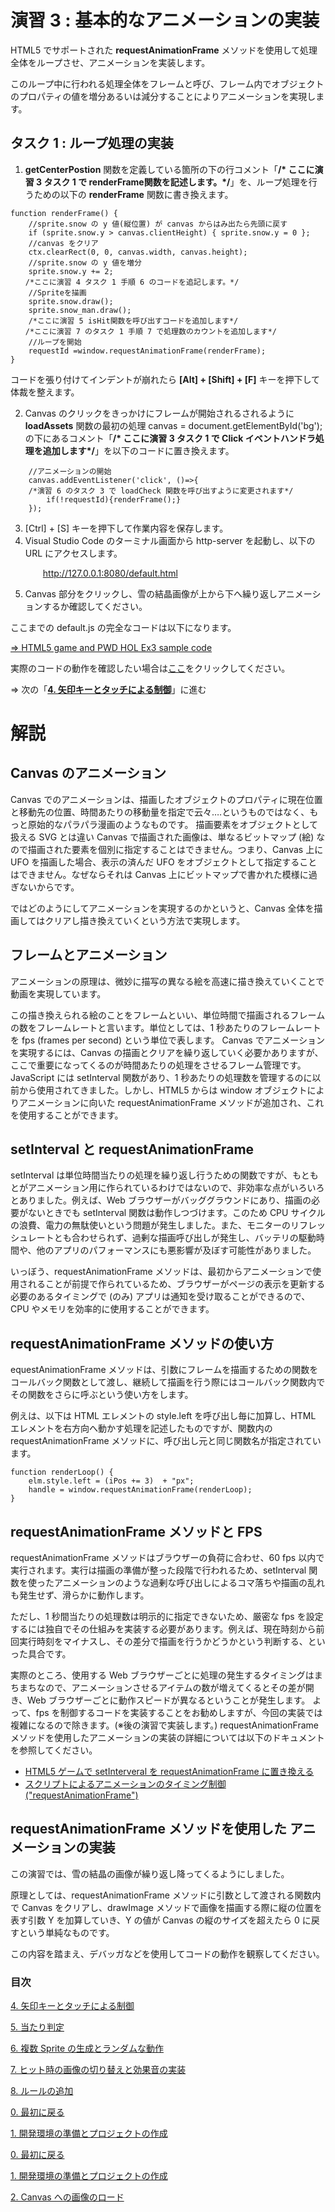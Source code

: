 # 演習 3 : 基本的なアニメーションの実装
HTML5 でサポートされた **requestAnimationFrame** メソッドを使用して処理全体をループさせ、アニメーションを実装します。

このループ中に行われる処理全体をフレームと呼び、フレーム内でオブジェクトのプロパティの値を増分あるいは減分することによりアニメーションを実現します。

## タスク 1 : ループ処理の実装
1. **getCenterPostion** 関数を定義している箇所の下の行コメント「**/* ここに演習 3 タスク 1 で renderFrame関数を記述します。*/**」を、ループ処理を行うための以下の **renderFrame** 関数に書き換えます。
```
function renderFrame() { 
    //sprite.snow の y 値(縦位置) が canvas からはみ出たら先頭に戻す 
    if (sprite.snow.y > canvas.clientHeight) { sprite.snow.y = 0 }; 
    //canvas をクリア 
    ctx.clearRect(0, 0, canvas.width, canvas.height); 
    //sprite.snow の y 値を増分 
    sprite.snow.y += 2; 
　　/*ここに演習 4 タスク 1 手順 6 のコードを追記します。*/
    //Spriteを描画 
    sprite.snow.draw();
    sprite.snow_man.draw();
    /*ここに演習 5 isHit関数を呼び出すコードを追加します*/
　　/*ここに演習 7 のタスク 1 手順 7 で処理数のカウントを追加します*/
    //ループを開始 
    requestId =window.requestAnimationFrame(renderFrame); 
}
```
コードを張り付けてインデントが崩れたら **[Alt] + [Shift] + [F]** キーを押下して体裁を整えます。

2. Canvas のクリックをきっかけにフレームが開始されるされるように **loadAssets** 関数の最初の処理 canvas = document.getElementById('bg'); の下にあるコメント「**/* ここに演習 3 タスク 1 で Click イベントハンドラ処理を追加します*/**」を以下のコードに置き換えます。
```
    //アニメーションの開始
    canvas.addEventListener('click', ()=>{
    /*演習 6 のタスク 3 で loadCheck 関数を呼び出すように変更されます*/
        if(!requestId){renderFrame();}
    });
```
3. [Ctrl] + [S] キーを押下して作業内容を保存します。
4. Visual Studio Code のターミナル画面から http-server を起動し、以下の URL にアクセスします。
    <p style="text-indent:2em">
    <a href="http://127.0.0.1:8080/default.html">http://127.0.0.1:8080/default.html</a></p>
5. Canvas 部分をクリックし、雪の結晶画像が上から下へ繰り返しアニメーションするか確認してください。

ここまでの default.js の完全なコードは以下になります。

[⇒ HTML5 game and PWD HOL Ex3 sample code](https://gist.github.com/osamum/1dedd598464c4dce90a3b897082becfb)

実際のコードの動作を確認したい場合は[ここ](https://osamum.github.io/HTML5Game_and_PWA_Handson/results/ex3/default.html)をクリックしてください。


⇒ 次の「[**4. 矢印キーとタッチによる制御**](html5_game_HOL04.md)」に進む

# 解説
## Canvas のアニメーション
Canvas でのアニメーションは、描画したオブジェクトのプロパティに現在位置と移動先の位置、時間あたりの移動量を指定で云々….というものではなく、もっと原始的なパラパラ漫画のようなものです。
描画要素をオブジェクトとして扱える SVG とは違い Canvas で描画された画像は、単なるビットマップ (絵) なので描画された要素を個別に指定することはできません。つまり、Canvas 上に UFO を描画した場合、表示の済んだ UFO をオブジェクトとして指定することはできません。なぜならそれは Canvas 上にビットマップで書かれた模様に過ぎないからです。

ではどのようにしてアニメーションを実現するのかというと、Canvas 全体を描画してはクリアし描き換えていくという方法で実現します。

## フレームとアニメーション
アニメーションの原理は、微妙に描写の異なる絵を高速に描き換えていくことで動画を実現しています。

この描き換えられる絵のことをフレームといい、単位時間で描画されるフレームの数をフレームレートと言います。単位としては、1 秒あたりのフレームレートを fps (frames per second) という単位で表します。
Canvas でアニメーションを実現するには、Canvas の描画とクリアを繰り返していく必要かありますが、ここで重要になってくるのが時間あたりの処理をさせるフレーム管理です。JavaScript には setInterval 関数があり、1 秒あたりの処理数を管理するのに以前から使用されてきました。しかし、HTML5 からは window オブジェクトによりアニメーションに向いた requestAnimationFrame メソッドが追加され、これを使用することができます。
## setInterval と requestAnimationFrame
setInterval は単位時間当たりの処理を繰り返し行うための関数ですが、もともとがアニメーション用に作られているわけではないので、非効率な点がいろいろとありました。例えば、Web ブラウザーがバッググラウンドにあり、描画の必要がないときでも setInterval 関数は動作しつづけます。このため CPU サイクルの浪費、電力の無駄使いという問題が発生しました。また、モニターのリフレッシュレートとも合わせられず、過剰な描画呼び出しが発生し、バッテリの駆動時間や、他のアプリのパフォーマンスにも悪影響が及ぼす可能性がありました。

いっぼう、requestAnimationFrame メソッドは、最初からアニメーションで使用されることが前提で作られているため、ブラウザーがページの表示を更新する必要のあるタイミングで (のみ) アプリは通知を受け取ることができるので、CPU やメモリを効率的に使用することができます。

## requestAnimationFrame メソッドの使い方
equestAnimationFrame メソッドは、引数にフレームを描画するための関数をコールバック関数として渡し、継続して描画を行う際にはコールバック関数内でその関数をさらに呼ぶという使い方をします。

例えは、以下は HTML エレメントの style.left を呼び出し毎に加算し、HTML エレメントを右方向へ動かす処理を記述したものですが、関数内の requestAnimationFrame メソッドに、呼び出し元と同じ関数名が指定されています。
```
function renderLoop() { 
    elm.style.left = (iPos += 3)  + "px"; 
    handle = window.requestAnimationFrame(renderLoop); 
} 
```
## requestAnimationFrame メソッドと FPS
requestAnimationFrame メソッドはブラウザーの負荷に合わせ、60 fps  以内で実行されます。実行は描画の準備が整った段階で行われるため、setInterval 関数を使ったアニメーションのような過剰な呼び出しによるコマ落ちや描画の乱れも発生せず、滑らかに動作します。

ただし、1 秒間当たりの処理数は明示的に指定できないため、厳密な fps を設定するには独自でその仕組みを実装する必要があります。例えば、現在時刻から前回実行時刻をマイナスし、その差分で描画を行うかどうかという判断する、といった具合です。

実際のところ、使用する Web ブラウザーごとに処理の発生するタイミングはまちまちなので、アニメーションさせるアイテムの数が増えてくるとその差が開き、Web ブラウザーごとに動作スピードが異なるということが発生します。
よって、fps を制御するコードを実装することをお勧めしますが、今回の実装では複雑になるので除きます。(※後の演習で実装します。)
requestAnimationFrame メソッドを使用したアニメーションの実装の詳細については以下のドキュメントを参照してください。
* [HTML5 ゲームで setInterveral を requestAnimationFrame に置き換える](https://msdn.microsoft.com/ja-jp/library/ie/dn265056(v=vs.85).aspx)
* [スクリプトによるアニメーションのタイミング制御 ("requestAnimationFrame")](https://msdn.microsoft.com/ja-jp/library/ie/hh920765(v=vs.85).aspx)

## requestAnimationFrame メソッドを使用した アニメーションの実装
この演習では、雪の結晶の画像が繰り返し降ってくるようにしました。

原理としては、requestAnimationFrame メソッドに引数として渡される関数内で Canvas をクリアし、drawImage メソッドで画像を描画する際に縦の位置を表す引数 Y を加算していき、Y の値が Canvas の縦のサイズを超えたら 0 に戻すという単純なものです。

この内容を踏まえ、デバッガなどを使用してコードの動作を観察してください。


### 目次
[4. 矢印キーとタッチによる制御](html5_game_HOL04.md)

[5. 当たり判定](html5_game_HOL05.md)

[6. 複数 Sprite の生成とランダムな動作](html5_game_HOL06.md)

[7. ヒット時の画像の切り替えと効果音の実装](html5_game_HOL07.md)

[8. ルールの追加](html5_game_HOL08.md)


[0. 最初に戻る](README.md)

[1. 開発環境の準備とプロジェクトの作成](html5_game_HOL01.md)

[0. 最初に戻る](README.md)

[1. 開発環境の準備とプロジェクトの作成](html5_game_HOL01.md)

[2. Canvas への画像のロード](html5_game_HOL02.md)